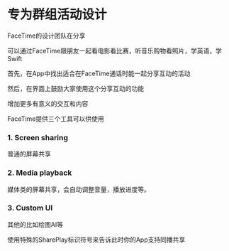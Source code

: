 # 专为群组活动设计

FaceTime的设计团队在分享

可以通过FaceTime跟朋友一起看电影看比赛，听音乐购物看照片，学英语，学Swift

首先，在App中找出适合在FaceTime通话时能一起分享互动的活动

然后，在界面上鼓励大家使用这个分享互动的功能

增加更多有意义的交互和内容



FaceTime提供三个工具可以供使用

### 1. Screen sharing

普通的屏幕共享

### 2. Media playback

媒体类的屏幕共享，会自动调整音量，播放进度等。

### 3. Custom UI

其他的比如绘图AI等



使用特殊的SharePlay标识符号来告诉此时你的App支持同播共享

